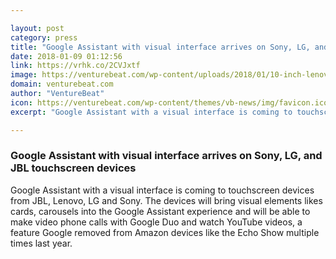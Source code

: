 ```yaml
---

layout: post
category: press
title: "Google Assistant with visual interface arrives on Sony, LG, and JBL touchscreen devices"
date: 2018-01-09 01:12:56
link: https://vrhk.co/2CVJxtf
image: https://venturebeat.com/wp-content/uploads/2018/01/10-inch-lenovo-smart-display-showing-the-weather.png?fit=780%2C520&strip=all
domain: venturebeat.com
author: "VentureBeat"
icon: https://venturebeat.com/wp-content/themes/vb-news/img/favicon.ico
excerpt: "Google Assistant with a visual interface is coming to touchscreen devices from JBL, Lenovo, LG and Sony. The devices will bring visual elements likes cards, carousels into the Google Assistant experience and will be able to make video phone calls with Google Duo and watch YouTube videos, a feature Google removed from Amazon devices like the Echo Show multiple times last year."

---
```


### Google Assistant with visual interface arrives on Sony, LG, and JBL touchscreen devices

Google Assistant with a visual interface is coming to touchscreen devices from JBL, Lenovo, LG and Sony. The devices will bring visual elements likes cards, carousels into the Google Assistant experience and will be able to make video phone calls with Google Duo and watch YouTube videos, a feature Google removed from Amazon devices like the Echo Show multiple times last year.